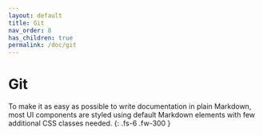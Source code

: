 ```yaml
---
layout: default
title: Git
nav_order: 8
has_children: true
permalink: /doc/git
---
```


# Git

To make it as easy as possible to write documentation in plain Markdown, most UI components are styled using default Markdown elements with few additional CSS classes needed.
{: .fs-6 .fw-300 }
